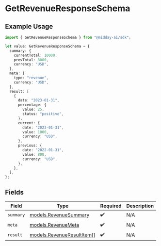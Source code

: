 # GetRevenueResponseSchema

## Example Usage

```typescript
import { GetRevenueResponseSchema } from "@midday-ai/sdk";

let value: GetRevenueResponseSchema = {
  summary: {
    currentTotal: 10000,
    prevTotal: 8000,
    currency: "USD",
  },
  meta: {
    type: "revenue",
    currency: "USD",
  },
  result: [
    {
      date: "2023-01-31",
      percentage: {
        value: 25,
        status: "positive",
      },
      current: {
        date: "2023-01-31",
        value: 1000,
        currency: "USD",
      },
      previous: {
        date: "2022-01-31",
        value: 800,
        currency: "USD",
      },
    },
  ],
};
```

## Fields

| Field                                                        | Type                                                         | Required                                                     | Description                                                  |
| ------------------------------------------------------------ | ------------------------------------------------------------ | ------------------------------------------------------------ | ------------------------------------------------------------ |
| `summary`                                                    | [models.RevenueSummary](../models/revenuesummary.md)         | :heavy_check_mark:                                           | N/A                                                          |
| `meta`                                                       | [models.RevenueMeta](../models/revenuemeta.md)               | :heavy_check_mark:                                           | N/A                                                          |
| `result`                                                     | [models.RevenueResultItem](../models/revenueresultitem.md)[] | :heavy_check_mark:                                           | N/A                                                          |